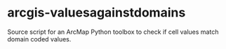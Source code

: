 # arcgis-valuesagainstdomains
Source script for an ArcMap Python toolbox to check if cell values match domain coded values.
